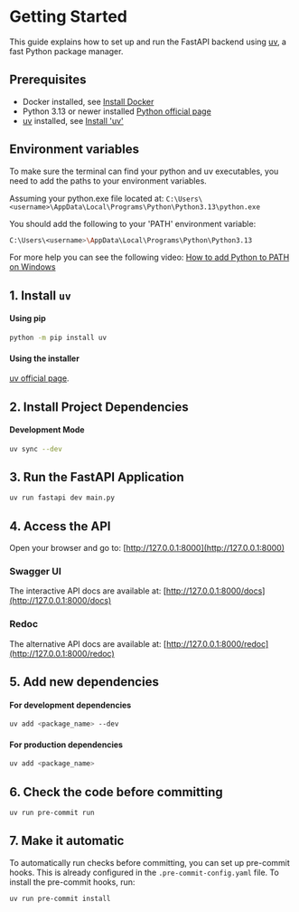 # Getting Started

This guide explains how to set up and run the FastAPI backend using [uv](https://github.com/astral-sh/uv), a fast Python package manager.

## Prerequisites

- Docker installed, see [Install Docker](https://docs.docker.com/get-docker/)
- Python 3.13 or newer installed [Python official page](https://www.python.org/downloads/)
- [uv](https://github.com/astral-sh/uv) installed, see [Install 'uv'](#1-install-uv)

## Environment variables
To make sure the terminal can find your python and uv executables, you need to add the paths to your environment variables.

Assuming your python.exe file located at: `C:\Users\<username>\AppData\Local\Programs\Python\Python3.13\python.exe`

You should add the following to your 'PATH' environment variable:
```bash
C:\Users\<username>\AppData\Local\Programs\Python\Python3.13
``` 

For more help you can see the following video: [How to add Python to PATH on Windows](https://www.youtube.com/watch?v=91SGaK7_eeY)


## 1. Install `uv`

#### Using pip

```bash
python -m pip install uv
```

#### Using the installer

[uv official page](https://docs.astral.sh/uv/getting-started/installation/).

## 2. Install Project Dependencies

#### Development Mode
```bash
uv sync --dev
```

## 3. Run the FastAPI Application

```bash
uv run fastapi dev main.py
```

## 4. Access the API

Open your browser and go to: [http://127.0.0.1:8000](http://127.0.0.1:8000)

### Swagger UI

The interactive API docs are available at: [http://127.0.0.1:8000/docs](http://127.0.0.1:8000/docs)

### Redoc

The alternative API docs are available at: [http://127.0.0.1:8000/redoc](http://127.0.0.1:8000/redoc)


## 5. Add new dependencies

#### For development dependencies

```bash
uv add <package_name> --dev
```

#### For production dependencies

```bash
uv add <package_name>
```

## 6. Check the code before committing
```bash
uv run pre-commit run
```

## 7. Make it automatic
To automatically run checks before committing, you can set up pre-commit hooks. This is already configured in the `.pre-commit-config.yaml` file.
To install the pre-commit hooks, run:
```bash
uv run pre-commit install
```
